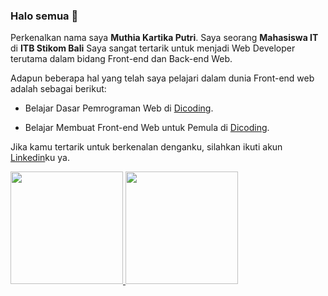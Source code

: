 ### Halo semua 👋

Perkenalkan nama saya **Muthia Kartika Putri**.
Saya seorang **Mahasiswa IT** di **ITB Stikom Bali**
Saya sangat tertarik untuk menjadi Web Developer terutama dalam bidang Front-end dan Back-end Web.

Adapun beberapa hal yang telah saya pelajari dalam dunia Front-end web adalah sebagai berikut:

- Belajar Dasar Pemrograman Web di [Dicoding](https://www.dicoding.com/certificates/6RPNKE33QP2M).

- Belajar Membuat Front-end Web untuk Pemula di [Dicoding](https://www.dicoding.com/certificates/L4PQMO194ZO1).

Jika kamu tertarik untuk berkenalan denganku, silahkan ikuti akun [Linkedin](https://www.linkedin.com/in/muthia-kartika?lipi=urn%3Ali%3Apage%3Ad_flagship3_profile_view_base_contact_details%3BnC8U0UEtSnGZzGRXJVcEKw%3D%3D)ku ya.

<p align="left">
<a href="https://github.com/Muthiakartika">
  <img height="180em" src="https://github-readme-stats-eight-theta.vercel.app/api?username=Muthiakartika&show_icons=true&theme=algolia&include_all_commits=true&count_private=true"/>
  <img height="180em" src="https://github-readme-stats-eight-theta.vercel.app/api/top-langs/?username=Muthiakartika&layout=compact&langs_count=8&theme=algolia"/>
</a>
</p>



